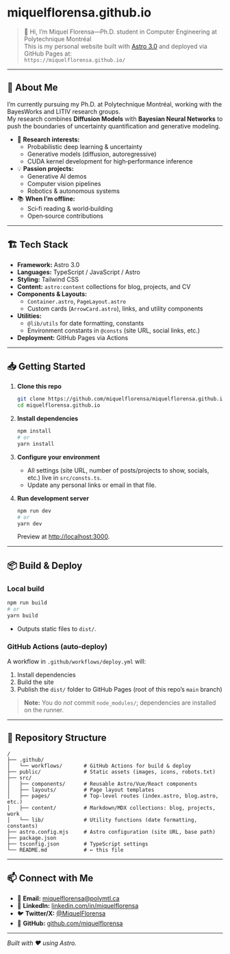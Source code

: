 # miquelflorensa.github.io

> 👋 Hi, I’m Miquel Florensa—Ph.D. student in Computer Engineering at Polytechnique Montréal  
> This is my personal website built with [Astro 3.0](https://astro.build) and deployed via GitHub Pages at:  
> `https://miquelflorensa.github.io/`

---

## 🚀 About Me

I’m currently pursuing my Ph.D. at Polytechnique Montréal, working with the BayesWorks and LITIV research groups.  
My research combines **Diffusion Models** with **Bayesian Neural Networks** to push the boundaries of uncertainty quantification and generative modeling.  

- 🔬 **Research interests:**  
  - Probabilistic deep learning & uncertainty  
  - Generative models (diffusion, autoregressive)  
  - CUDA kernel development for high‑performance inference  
- 💡 **Passion projects:**  
  - Generative AI demos  
  - Computer vision pipelines  
  - Robotics & autonomous systems  
- 📚 **When I’m offline:**  
  - Sci‑fi reading & world‑building  
  - Open‑source contributions  

---

## 🏗️ Tech Stack

- **Framework:** Astro 3.0  
- **Languages:** TypeScript / JavaScript / Astro  
- **Styling:** Tailwind CSS  
- **Content:** `astro:content` collections for blog, projects, and CV  
- **Components & Layouts:**  
  - `Container.astro`, `PageLayout.astro`  
  - Custom cards (`ArrowCard.astro`), links, and utility components  
- **Utilities:**  
  - `@lib/utils` for date formatting, constants  
  - Environment constants in `@consts` (site URL, social links, etc.)  
- **Deployment:** GitHub Pages via Actions

---

## 📥 Getting Started

1. **Clone this repo**  
   ```bash
   git clone https://github.com/miquelflorensa/miquelflorensa.github.io.git
   cd miquelflorensa.github.io
   ```

2. **Install dependencies**  
   ```bash
   npm install
   # or
   yarn install
   ```

3. **Configure your environment**  
   - All settings (site URL, number of posts/projects to show, socials, etc.) live in `src/consts.ts`.  
   - Update any personal links or email in that file.

4. **Run development server**  
   ```bash
   npm run dev
   # or
   yarn dev
   ```
   Preview at <http://localhost:3000>.

---

## 📦 Build & Deploy

### Local build
```bash
npm run build
# or
yarn build
```
- Outputs static files to `dist/`.

### GitHub Actions (auto‑deploy)
A workflow in `.github/workflows/deploy.yml` will:
1. Install dependencies  
2. Build the site  
3. Publish the `dist/` folder to GitHub Pages (root of this repo’s `main` branch)

> **Note:** You do *not* commit `node_modules/`; dependencies are installed on the runner.

---

## 📂 Repository Structure

```text
/
├── .github/
│   └── workflows/       # GitHub Actions for build & deploy
├── public/              # Static assets (images, icons, robots.txt)
├── src/
│   ├── components/      # Reusable Astro/Vue/React components
│   ├── layouts/         # Page layout templates
│   ├── pages/           # Top‑level routes (index.astro, blog.astro, etc.)
│   ├── content/         # Markdown/MDX collections: blog, projects, work
│   └── lib/             # Utility functions (date formatting, constants)
├── astro.config.mjs     # Astro configuration (site URL, base path)
├── package.json
├── tsconfig.json        # TypeScript settings
└── README.md            # ← this file
```

---

## 📫 Connect with Me

- 📧 **Email:** miquelflorensa@polymtl.ca  
- 💼 **LinkedIn:** [linkedin.com/in/miquelflorensa](https://linkedin.com/in/miquelflorensa)  
- 🐦 **Twitter/X:** [@MiquelFlorensa](https://twitter.com/MiquelFlorensa)  
- 📂 **GitHub:** [github.com/miquelflorensa](https://github.com/miquelflorensa)

---

*Built with ❤️ using Astro.*  
